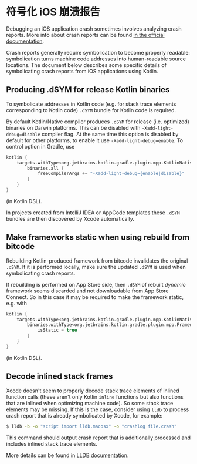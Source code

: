 # 符号化 iOS 崩溃报告

Debugging an iOS application crash sometimes involves analyzing crash reports.
More info about crash reports can be found
[in the official documentation](https://developer.apple.com/library/archive/technotes/tn2151/_index.html).

Crash reports generally require symbolication to become properly readable:
symbolication turns machine code addresses into human-readable source locations.
The document below describes some specific details of symbolicating crash reports
from iOS applications using Kotlin.

## Producing .dSYM for release Kotlin binaries

To symbolicate addresses in Kotlin code (e.g. for stack trace elements
corresponding to Kotlin code) `.dSYM` bundle for Kotlin code is required.

By default Kotlin/Native compiler produces `.dSYM` for release
(i.e. optimized) binaries on Darwin platforms. This can be disabled with `-Xadd-light-debug=disable`
compiler flag. At the same time this option is disabled by default for other platforms, to enable it use `-Xadd-light-debug=enable`.
To control option in Gradle, use

```kotlin
kotlin {
    targets.withType<org.jetbrains.kotlin.gradle.plugin.mpp.KotlinNativeTarget> {
        binaries.all {
            freeCompilerArgs += "-Xadd-light-debug={enable|disable}"
        }
    }
}
```

(in Kotlin DSL).

In projects created from IntelliJ IDEA or AppCode templates these `.dSYM` bundles
are then discovered by Xcode automatically.

## Make frameworks static when using rebuild from bitcode

Rebuilding Kotlin-produced framework from bitcode invalidates the original `.dSYM`.
If it is performed locally, make sure the updated `.dSYM` is used when symbolicating
crash reports.

If rebuilding is performed on App Store side, then `.dSYM` of rebuilt *dynamic* framework
seems discarded and not downloadable from App Store Connect.
So in this case it may be required to make the framework static, e.g. with

```kotlin
kotlin {
    targets.withType<org.jetbrains.kotlin.gradle.plugin.mpp.KotlinNativeTarget> {
        binaries.withType<org.jetbrains.kotlin.gradle.plugin.mpp.Framework> {
            isStatic = true
        }
    }
}
```

(in Kotlin DSL).

## Decode inlined stack frames

Xcode doesn't seem to properly decode stack trace elements of inlined function
calls (these aren't only Kotlin `inline` functions but also functions that are
inlined when optimizing machine code). So some stack trace elements may be
missing. If this is the case, consider using `lldb` to process crash report
that is already symbolicated by Xcode, for example:

```bash
$ lldb -b -o "script import lldb.macosx" -o "crashlog file.crash"
```

This command should output crash report that is additionally processed and
includes inlined stack trace elements.

More details can be found in [LLDB documentation](https://lldb.llvm.org/use/symbolication.html).
